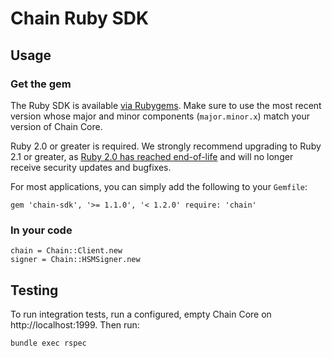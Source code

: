 # Chain Ruby SDK

## Usage

### Get the gem

The Ruby SDK is available [via Rubygems](https://rubygems.org/gems/chain-sdk). Make sure to use the most recent version whose major and minor components (`major.minor.x`) match your version of Chain Core.

Ruby 2.0 or greater is required. We strongly recommend upgrading to Ruby 2.1 or greater, as [Ruby 2.0 has reached end-of-life](https://www.ruby-lang.org/en/downloads/branches/) and will no longer receive security updates and bugfixes.

For most applications, you can simply add the following to your `Gemfile`:

```
gem 'chain-sdk', '>= 1.1.0', '< 1.2.0' require: 'chain'
```

### In your code

```
chain = Chain::Client.new
signer = Chain::HSMSigner.new
```

## Testing

To run integration tests, run a configured, empty Chain Core on http://localhost:1999. Then run:

```
bundle exec rspec
```
